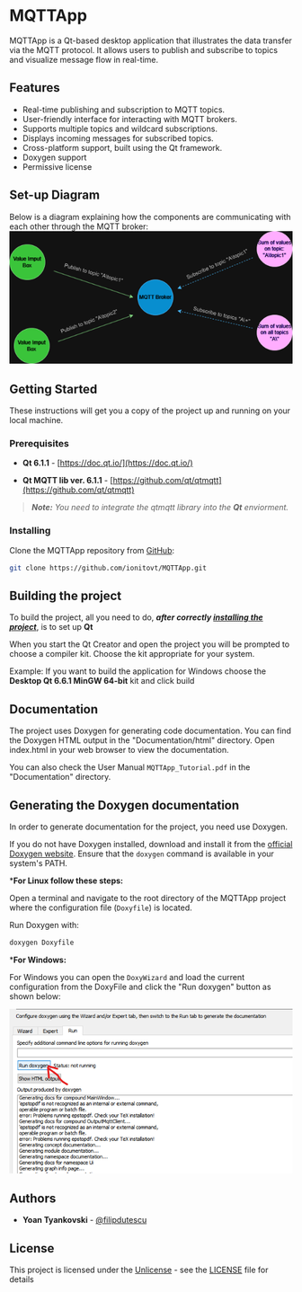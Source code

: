 # MQTTApp

MQTTApp is a Qt-based desktop application that illustrates the data transfer via the MQTT protocol. It allows users to publish and subscribe to topics and visualize message flow in real-time.

## Features

* Real-time publishing and subscription to MQTT topics.
* User-friendly interface for interacting with MQTT brokers.
* Supports multiple topics and wildcard subscriptions.
* Displays incoming messages for subscribed topics.
* Cross-platform support, built using the Qt framework.
* Doxygen support
* Permissive license

## Set-up Diagram

Below is a diagram explaining how the components are communicating with each other through the MQTT broker:
![MQTT Communication Diagram](Documentation/images/mqtt_communication_diagram.png "MQTT Communication Diagram")

## Getting Started

These instructions will get you a copy of the project up and running on your local machine.

### Prerequisites

* **Qt 6.1.1** - [https://doc.qt.io/](https://doc.qt.io/)

* **Qt MQTT lib ver. 6.1.1** - [https://github.com/qt/qtmqtt](https://github.com/qt/qtmqtt)

> ***Note:*** *You need to integrate the qtmqtt library into the ***Qt*** enviorment.*

### Installing

Clone the MQTTApp repository from [GitHub](https://github.com/ionitovt/MQTTApp.git):

```bash
git clone https://github.com/ionitovt/MQTTApp.git
```

## Building the project

To build the project, all you need to do, ***after correctly
[installing the project](README.md#Installing)***, is to set up **Qt**

When you start the Qt Creator and open the project you will be prompted to
choose a compiler kit. Choose the kit appropriate for your system.

Example:
If you want to build the application for Windows choose
the **Desktop Qt 6.6.1 MinGW 64-bit** kit and click build

## Documentation

The project uses Doxygen for generating code documentation.
You can find the Doxygen HTML output in the "Documentation/html" directory. 
Open index.html in your web browser to view the documentation.

You can also check the User Manual `MQTTApp_Tutorial.pdf` in the "Documentation" directory.

## Generating the Doxygen documentation

In order to generate documentation for the project, you need use Doxygen.

If you do not have Doxygen installed, download and install it from the [official Doxygen website](http://www.doxygen.nl/).
Ensure that the `doxygen` command is available in your system's PATH.

***For Linux follow these steps:**

Open a terminal and navigate to the root directory of the MQTTApp 
project where the configuration file (`Doxyfile`) is located.

Run Doxygen with:
```bash
doxygen Doxyfile
```

***For Windows:**

For Windows you can open the `DoxyWizard` and load the current 
configuration from the DoxyFile and click the "Run doxygen" button
as shown below:

![DoxyWizard screenshot](Documentation/images/screenshot.png "DoxyWizard screenshot")

## Authors

* **Yoan Tyankovski** - [@filipdutescu](https://github.com/ionitovt)

## License

This project is licensed under the [Unlicense](https://unlicense.org/) - see the
[LICENSE](LICENSE.txt) file for details
